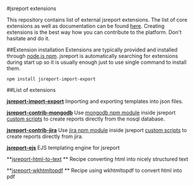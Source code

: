 #jsreport extensions

This repository contains list of external jsreport extensions. The list of core extensions as well as documentation can be found [here](http://jsreport.net/learn/extensions). Creating extensions is the best way how you can contribute to the platform. Don't hasitate and do it.

##Extension installation
Extensions are typically provided and installed through [node.js npm](https://www.npmjs.com/). jsreport is automatically searching for extensions during start up so it is usually enough just to use single command to install them. 

```
npm install jsreport-import-export
```

##List of extensions

**[jsreport-import-export](https://github.com/jsreport/jsreport-contrib/tree/master/jsreport-import-export)**
Importing and exporting templates into json files.
 
**[jsreport-contrib-mongodb](https://github.com/jsreport/[jsreport-contrib-mongodb)**
Use  [mongodb npm module](https://github.com/mongodb/node-mongodb-native) inside jsreport [custom scripts](http://jsreport.net/learn/scripts) to create reports directly from the nosql database.

**[jsreport-contrib-jira](https://github.com/jsreport/jsreport-contrib-jira)**
Use   [jira npm module](https://github.com/steves/node-jira) inside jsreport [custom scripts](http://jsreport.net/learn/scripts) to create reports directly from jira.

**[jsreport-ejs](https://github.com/jsreport/jsreport-ejs)**
EJS templating engine for jsreport

**[jsreport-html-to-text](https://github.com/jsreport/jsreport-html-to-text) **
Recipe converting html into nicely structured text

**[jsreport-wkhtmltopdf](https://github.com/jsreport/jsreport-wkhtmltopdf) **
Recipe using wkhtmltopdf to convert html into pdf




